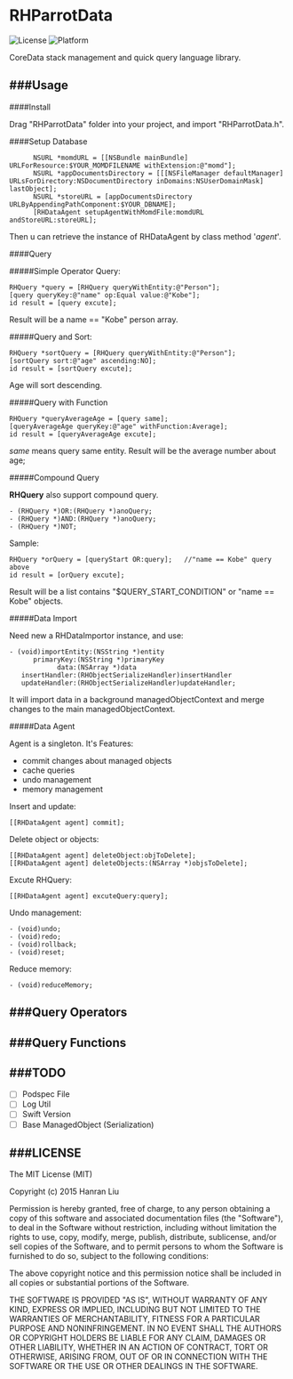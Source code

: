# RHParrotData

![License](https://img.shields.io/cocoapods/l/TWPhotoPicker.svg)
![Platform](https://img.shields.io/cocoapods/p/TWPhotoPicker.svg)

CoreData stack management and quick query language library. 


###Usage
---

####Install

Drag "RHParrotData" folder into your project, and import "RHParrotData.h".

####Setup Database

```objc
	  NSURL *momdURL = [[NSBundle mainBundle] URLForResource:$YOUR_MOMDFILENAME withExtension:@"momd"];
	  NSURL *appDocumentsDirectory = [[[NSFileManager defaultManager] URLsForDirectory:NSDocumentDirectory inDomains:NSUserDomainMask] lastObject];
	  NSURL *storeURL = [appDocumentsDirectory URLByAppendingPathComponent:$YOUR_DBNAME];
	  [RHDataAgent setupAgentWithMomdFile:momdURL andStoreURL:storeURL];
```
	  
Then u can retrieve the instance of RHDataAgent by class method '*agent*'.
	  
	  
####Query 

#####Simple Operator Query:

	RHQuery *query = [RHQuery queryWithEntity:@"Person"];
	[query queryKey:@"name" op:Equal value:@"Kobe"];
	id result = [query excute];

Result will be a name == "Kobe" person array.

#####Query and Sort:

	RHQuery *sortQuery = [RHQuery queryWithEntity:@"Person"];
	[sortQuery sort:@"age" ascending:NO];
	id result = [sortQuery excute];
	
Age will sort descending.

#####Query with Function

	RHQuery *queryAverageAge = [query same];
	[queryAverageAge queryKey:@"age" withFunction:Average];
	id result = [queryAverageAge excute];

*same* means query same entity.
Result will be the average number about age;

#####Compound Query

**RHQuery** also support compound query.

	- (RHQuery *)OR:(RHQuery *)anoQuery;
	- (RHQuery *)AND:(RHQuery *)anoQuery;
	- (RHQuery *)NOT;

Sample:
	
	RHQuery *orQuery = [queryStart OR:query];	//"name == Kobe" query above
	id result = [orQuery excute];

Result will be a list contains "$QUERY_START_CONDITION" or "name == Kobe" objects.

#####Data Import

Need new a RHDataImportor instance, and use:

	- (void)importEntity:(NSString *)entity
          primaryKey:(NSString *)primaryKey
                data:(NSArray *)data
       insertHandler:(RHObjectSerializeHandler)insertHandler
       updateHandler:(RHObjectSerializeHandler)updateHandler;

It will import data in a background managedObjectContext and merge changes to the main managedObjectContext.

#####Data Agent

Agent is a singleton. It's Features:

* commit changes about managed objects
* cache queries
* undo management
* memory management

Insert and update:

	[[RHDataAgent agent] commit];
	
Delete object or objects:
	
	[[RHDataAgent agent] deleteObject:objToDelete];
	[[RHDataAgent agent] deleteObjects:(NSArray *)objsToDelete];
	
Excute RHQuery:

	[[RHDataAgent agent] excuteQuery:query];

Undo management:

	- (void)undo;
	- (void)redo;
	- (void)rollback;
	- (void)reset;

Reduce memory:

	- (void)reduceMemory;
	
###Query Operators
---

###Query Functions
---

###TODO
---
- [ ] Podspec File
- [ ] Log Util
- [ ] Swift Version
- [ ] Base ManagedObject (Serialization)

###LICENSE
---

The MIT License (MIT)

Copyright (c) 2015 Hanran Liu

Permission is hereby granted, free of charge, to any person obtaining a copy
of this software and associated documentation files (the "Software"), to deal
in the Software without restriction, including without limitation the rights
to use, copy, modify, merge, publish, distribute, sublicense, and/or sell
copies of the Software, and to permit persons to whom the Software is
furnished to do so, subject to the following conditions:

The above copyright notice and this permission notice shall be included in all
copies or substantial portions of the Software.

THE SOFTWARE IS PROVIDED "AS IS", WITHOUT WARRANTY OF ANY KIND, EXPRESS OR
IMPLIED, INCLUDING BUT NOT LIMITED TO THE WARRANTIES OF MERCHANTABILITY,
FITNESS FOR A PARTICULAR PURPOSE AND NONINFRINGEMENT. IN NO EVENT SHALL THE
AUTHORS OR COPYRIGHT HOLDERS BE LIABLE FOR ANY CLAIM, DAMAGES OR OTHER
LIABILITY, WHETHER IN AN ACTION OF CONTRACT, TORT OR OTHERWISE, ARISING FROM,
OUT OF OR IN CONNECTION WITH THE SOFTWARE OR THE USE OR OTHER DEALINGS IN THE
SOFTWARE.